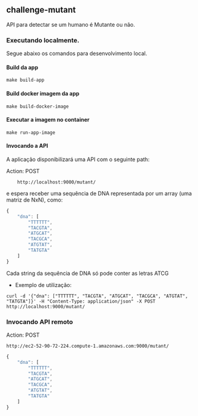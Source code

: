 ## challenge-mutant

API para detectar se um humano é Mutante ou não.


### Executando localmente.

Segue abaixo os comandos para desenvolvimento local.

#### Build da app

```shell
make build-app
```

#### Build docker imagem da app

```shell
make build-docker-image
```

#### Executar a imagem no container

```shell
make run-app-image
```

#### Invocando a API

A aplicação disponibilizará uma API com o seguinte path:

Action: POST
```
    http://localhost:9000/mutant/
```

e espera receber uma sequência de DNA representada por um array (uma matriz de NxN), como:

```javascript
{
	"dna": [
		"TTTTTT",
		"TACGTA",
		"ATGCAT",
		"TACGCA",
		"ATGTAT",
		"TATGTA"
	]
}
```

Cada string da sequência de DNA só pode conter as letras ATCG

* Exemplo de utilização:

```console
curl -d '{"dna": ["TTTTTT", "TACGTA", "ATGCAT", "TACGCA", "ATGTAT", "TATGTA"]}' -H "Content-Type: application/json" -X POST http://localhost:9000/mutant/
```


### Invocando API remoto

Action: POST
```
http://ec2-52-90-72-224.compute-1.amazonaws.com:9000/mutant/
```
```javascript
{
	"dna": [
		"TTTTTT",
		"TACGTA",
		"ATGCAT",
		"TACGCA",
		"ATGTAT",
		"TATGTA"
	]
}
```